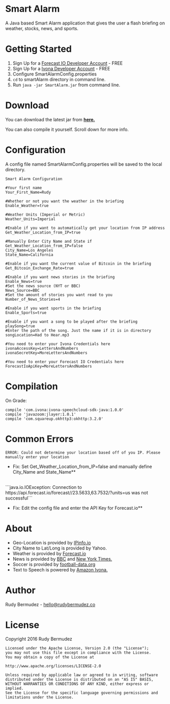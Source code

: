 # Smart Alarm

A Java based Smart Alarm application that gives the user a flash briefing on weather, stocks, news, and sports.
# Getting Started
1. Sign Up for a [Forecast IO Developer Account](https://developer.forecast.io/register) - FREE
2. Sign Up for a [Ivona Developer Account](https://www.ivona.com/) - FREE
3. Configure SmartAlarmConfig.properties
4. ```cd``` to smartAlarm directory in command line.
5. Run ```java -jar SmartAlarm.jar``` from command line.


# Download
You can download the latest jar from [**here.**](https://dl.dropboxusercontent.com/u/8895586/SmartAlarm.zip)

You can also compile it yourself. Scroll down for more info.

# Configuration

A config file named SmartAlarmConfig.properties will be saved to the local directory.

```
Smart Alarm Configuration

#Your first name
Your_First_Name=Rudy

#Whether or not you want the weather in the briefing
Enable_Weather=true

#Weather Units (Imperial or Metric)
Weather_Units=Imperial

#Enable if you want to automatically get your location from IP address
Get_Weather_Location_from_IP=true

#Manually Enter City Name and State if Get_Weather_Location_from_IP=false
City_Name=Los Angeles
State_Name=California

#Enable if you want the current value of Bitcoin in the briefing
Get_Bitcoin_Exchange_Rate=true

#Enable if you want news stories in the briefing
Enable_News=true
#Set the news source (NYT or BBC)
News_Source=BBC
#Set the amount of stories you want read to you
Number_of_News_Stories=4

#Enable if you want sports in the briefing
Enable_Sports=true

#Enable if you want a song to be played after the briefing
playSong=true
#Enter the path of the song. Just the name if it is in directory
songLocation=Had to Hear.mp3

#You need to enter your Ivona Credentials here
ivonaAccessKey=LettersAndNumbers
ivonaSecretKey=MoreLettersAndNumbers

#You need to enter your Forecast IO Credentials here
ForecastIoApiKey=MoreLettersAndNumbers
```

# Compilation
On Grade:
```
compile 'com.ivona:ivona-speechcloud-sdk-java:1.0.0'
compile 'javazoom:jlayer:1.0.1'
compile 'com.squareup.okhttp3:okhttp:3.2.0'
```

# Common Errors
```ERROR: Could not determine your location based off of you IP. Please manually enter your location```
    
- Fix: Set Get_Weather_Location_from_IP=false and manually define City_Name and State_Name**

<br>
```java.io.IOException: Connection to https://api.forecast.io/forecast//23.5633,63.7532/?units=us was not successful```    
    
- Fix: Edit the config file and enter the API Key for Forecast.io**

# About

- Geo-Location is provided by [IPinfo.io](http://ipinfo.io)
- City Name to Lat/Long is provided by Yahoo.
- Weather is provided by [Forecast.io](http://Forecast.io)
- News is provided by [BBC](http://BBC.com) and [New York Times.](http://nytimes.com)
- Soccer is provided by [football-data.org](http://api.football-data.org/index)
- Text to Speech is powered by [Amazon Ivona.](https://www.ivona.com/)

# Author
Rudy Bermudez  -  [hello@rudybermudez.co](mailto:hello@rudybermudez.co)

# License

Copyright 2016 Rudy Bermudez
```
Licensed under the Apache License, Version 2.0 (the "License");
you may not use this file except in compliance with the License.
You may obtain a copy of the License at

http://www.apache.org/licenses/LICENSE-2.0

Unless required by applicable law or agreed to in writing, software
distributed under the License is distributed on an "AS IS" BASIS,
WITHOUT WARRANTIES OR CONDITIONS OF ANY KIND, either express or implied.
See the License for the specific language governing permissions and
limitations under the License.
```